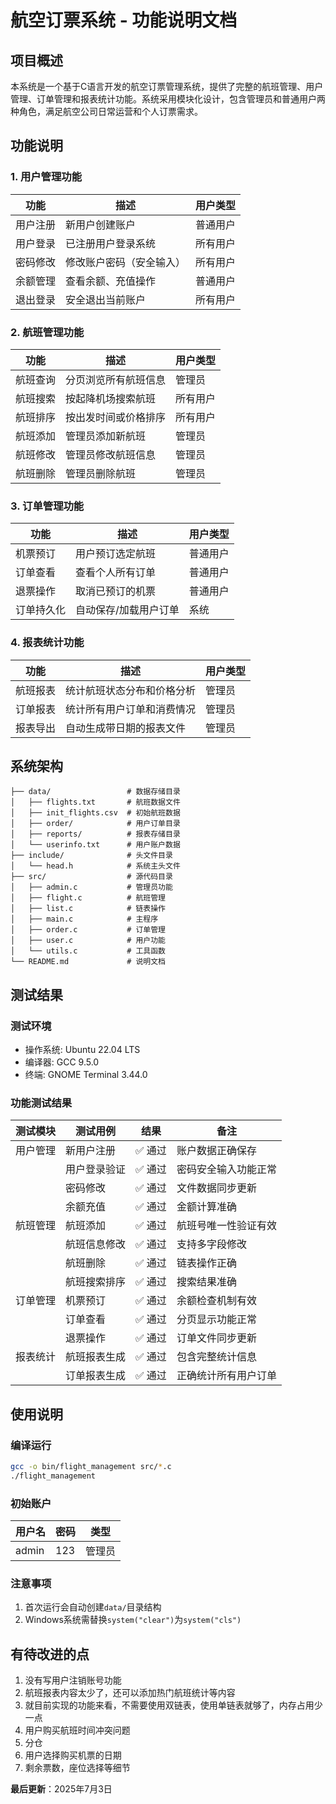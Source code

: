 # 航空订票系统 - 功能说明文档

## 项目概述
本系统是一个基于C语言开发的航空订票管理系统，提供了完整的航班管理、用户管理、订单管理和报表统计功能。系统采用模块化设计，包含管理员和普通用户两种角色，满足航空公司日常运营和个人订票需求。

## 功能说明

### 1. 用户管理功能
| 功能         | 描述                             | 用户类型 |
|--------------|----------------------------------|----------|
| 用户注册     | 新用户创建账户                   | 普通用户 |
| 用户登录     | 已注册用户登录系统               | 所有用户 |
| 密码修改     | 修改账户密码（安全输入）         | 所有用户 |
| 余额管理     | 查看余额、充值操作               | 普通用户 |
| 退出登录     | 安全退出当前账户                 | 所有用户 |

### 2. 航班管理功能
| 功能         | 描述                             | 用户类型 |
|--------------|----------------------------------|----------|
| 航班查询     | 分页浏览所有航班信息             | 管理员 |
| 航班搜索     | 按起降机场搜索航班               | 所有用户 |
| 航班排序     | 按出发时间或价格排序             | 所有用户 |
| 航班添加     | 管理员添加新航班                 | 管理员   |
| 航班修改     | 管理员修改航班信息               | 管理员   |
| 航班删除     | 管理员删除航班                   | 管理员   |

### 3. 订单管理功能
| 功能         | 描述                             | 用户类型 |
|--------------|----------------------------------|----------|
| 机票预订     | 用户预订选定航班                 | 普通用户 |
| 订单查看     | 查看个人所有订单                 | 普通用户 |
| 退票操作     | 取消已预订的机票                 | 普通用户 |
| 订单持久化   | 自动保存/加载用户订单            | 系统     |

### 4. 报表统计功能
| 功能         | 描述                             | 用户类型 |
|--------------|----------------------------------|----------|
| 航班报表     | 统计航班状态分布和价格分析       | 管理员   |
| 订单报表     | 统计所有用户订单和消费情况       | 管理员   |
| 报表导出     | 自动生成带日期的报表文件         | 管理员   |

## 系统架构
```
├── data/                 # 数据存储目录
│   ├── flights.txt       # 航班数据文件
│   ├── init_flights.csv  # 初始航班数据
│   ├── order/            # 用户订单目录
│   ├── reports/          # 报表存储目录
│   └── userinfo.txt      # 用户账户数据
├── include/              # 头文件目录
│   └── head.h            # 系统主头文件
├── src/                  # 源代码目录
│   ├── admin.c           # 管理员功能
│   ├── flight.c          # 航班管理
│   ├── list.c            # 链表操作
│   ├── main.c            # 主程序
│   ├── order.c           # 订单管理
│   ├── user.c            # 用户功能
│   └── utils.c           # 工具函数
└── README.md             # 说明文档
```

## 测试结果

### 测试环境
- 操作系统: Ubuntu 22.04 LTS
- 编译器: GCC 9.5.0
- 终端: GNOME Terminal 3.44.0

### 功能测试结果

| 测试模块     | 测试用例                     | 结果     | 备注                      |
|--------------|------------------------------|----------|---------------------------|
| 用户管理     | 新用户注册                   | ✅ 通过  | 账户数据正确保存          |
|              | 用户登录验证                 | ✅ 通过  | 密码安全输入功能正常      |
|              | 密码修改                     | ✅ 通过  | 文件数据同步更新          |
|              | 余额充值                     | ✅ 通过  | 金额计算准确              |
| 航班管理     | 航班添加                     | ✅ 通过  | 航班号唯一性验证有效      |
|              | 航班信息修改                 | ✅ 通过  | 支持多字段修改            |
|              | 航班删除                     | ✅ 通过  | 链表操作正确              |
|              | 航班搜索排序                 | ✅ 通过  | 搜索结果准确              |
| 订单管理     | 机票预订                     | ✅ 通过  | 余额检查机制有效          |
|              | 订单查看                     | ✅ 通过  | 分页显示功能正常          |
|              | 退票操作                     | ✅ 通过  | 订单文件同步更新          |
| 报表统计     | 航班报表生成                 | ✅ 通过  | 包含完整统计信息          |
|              | 订单报表生成                 | ✅ 通过  | 正确统计所有用户订单      |

## 使用说明

### 编译运行
```bash
gcc -o bin/flight_management src/*.c
./flight_management
```

### 初始账户
| 用户名   | 密码 | 类型     |
|----------|------|----------|
| admin    | 123  | 管理员   |

### 注意事项
1. 首次运行会自动创建`data/`目录结构
2. Windows系统需替换`system("clear")`为`system("cls")`


## 有待改进的点
1. 没有写用户注销账号功能
2. 航班报表内容太少了，还可以添加热门航班统计等内容
3. 就目前实现的功能来看，不需要使用双链表，使用单链表就够了，内存占用少一点
4. 用户购买航班时间冲突问题
5. 分仓
6. 用户选择购买机票的日期
7. 剩余票数，座位选择等细节


**最后更新**：2025年7月3日